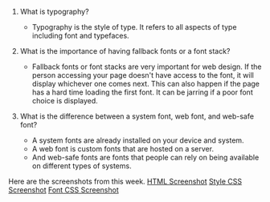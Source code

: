 1. What is typography?
    - Typography is the style of type. It refers to all aspects of type including font and typefaces. 

2. What is the importance of having fallback fonts or a font stack?
    - Fallback fonts or font stacks are very important for web design. If the person accessing your page doesn't have access to the font, it will display whichever one comes next. This can also happen if the page has a hard time loading the first font. It can be jarring if a poor font choice is displayed.

3. What is the difference between a system font, web font, and web-safe font?
    - A system fonts are already installed on your device and system. 
    - A web font is custom fonts that are hosted on a server. 
    - And web-safe fonts are fonts that people can rely on being available on different types of systems. 

Here are the screenshots from this week.
[HTML Screenshot](images/week11-Screenshot2.png)
[Style CSS Screenshot](images/week11-Screenshot.png)
[Font CSS Screenshot](images/week11-Screenshot3.png)
